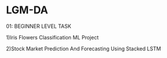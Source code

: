 # LGM-DA

01: BEGINNER LEVEL TASK

1)Iris Flowers Classification ML Project

2)Stock Market Prediction And Forecasting Using Stacked LSTM
